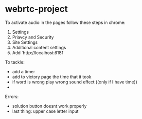 # webrtc-project

To activate audio in the pages follow these steps in chrome:
1. Settings
2. Priavcy and Security
3. Site Settings
4. Additional content settings
5. Add 'http://localhost:8181'

To tackle:
- add a timer
- add to victory page the time that it took
- if word is wrong play wrong sound effect ((only if I have time))
- 


Errors:
- solution button doesnt work properly
- last thing: upper case letter input
